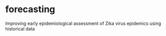 # forecasting
Improving early epidemiological assessment of Zika virus epidemics using historical data
